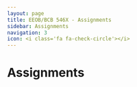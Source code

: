 ```yaml
---
layout: page
title: EEOB/BCB 546X - Assignments
sidebar: Assignments
navigation: 3
icon: <i class='fa fa-check-circle'></i> 
---
```


# Assignments


